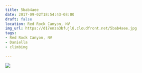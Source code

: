 ```yaml
---
title: 5bab4aee
date: 2017-09-02T18:54:43-08:00
draft: false
location: Red Rock Canyon, NV
img_url: https://d17enza3bfujl8.cloudfront.net/5bab4aee.jpg
tags:
- Red Rock Canyon, NV
- Daniella
- climbing

---
```


![](https://d17enza3bfujl8.cloudfront.net/5bab4aee.jpg)
